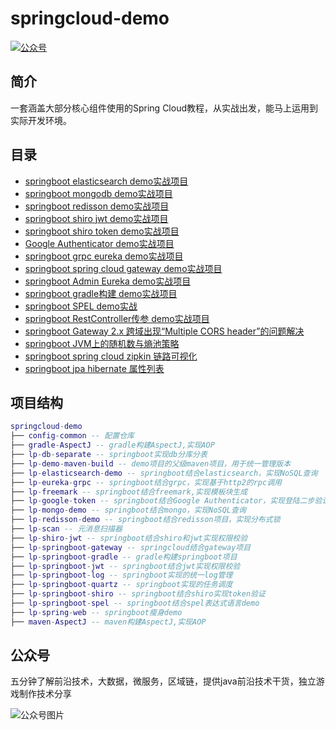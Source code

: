 # springcloud-demo

<p>
<a href="#公众号"><img src="http://macro-oss.oss-cn-shenzhen.aliyuncs.com/mall/badge/%E5%85%AC%E4%BC%97%E5%8F%B7-macrozheng-blue.svg" alt="公众号"></a>
<!--<a href="https://github.com/macrozheng/mall-swarm"><img src="http://macro-oss.oss-cn-shenzhen.aliyuncs.com/mall/badge/Cloud%E7%89%88%E6%9C%AC-mall--swarm-brightgreen.svg" alt="SpringCloud版本"></a>-->
<!--<a href="https://github.com/macrozheng/mall"><img src="http://macro-oss.oss-cn-shenzhen.aliyuncs.com/mall/badge/%E5%90%8E%E5%8F%B0%E9%A1%B9%E7%9B%AE-mall-blue.svg" alt="后台项目"></a>-->
<!--<a href="https://github.com/macrozheng/mall-admin-web"><img src="http://macro-oss.oss-cn-shenzhen.aliyuncs.com/mall/badge/%E5%89%8D%E7%AB%AF%E9%A1%B9%E7%9B%AE-mall--admin--web-green.svg" alt="前端项目"></a>-->
<!--</p>-->

## 简介

一套涵盖大部分核心组件使用的Spring Cloud教程，从实战出发，能马上运用到实际开发环境。

## 目录

- [springboot elasticsearch demo实战项目](https://www.jianshu.com/p/36e661c2fa11)
- [springboot mongodb demo实战项目](https://www.jianshu.com/p/080fefe4c179)
- [springboot redisson demo实战项目](https://www.jianshu.com/p/c9af92b01463)
- [springboot shiro jwt demo实战项目](https://www.jianshu.com/p/bdde2b48c81a)
- [springboot shiro token demo实战项目](https://www.jianshu.com/p/6be91e9fad09)
- [Google Authenticator demo实战项目](https://www.jianshu.com/p/cd5acaca34ca)
- [springboot grpc eureka demo实战项目](https://www.jianshu.com/p/5bf0cfca62e1)
- [springboot spring cloud gateway demo实战项目](https://www.jianshu.com/p/a624c2e4e76e)
- [springboot Admin Eureka demo实战项目](https://www.jianshu.com/p/649364eb674d)
- [springboot gradle构建 demo实战项目](https://www.jianshu.com/p/772bcd7e68fd)
- [springboot SPEL demo实战](https://www.jianshu.com/p/43a8bfa51075)
- [springboot RestController传参 demo实战项目](https://www.jianshu.com/p/50a50955fc8a)
- [springboot Gateway 2.x 跨域出现“Multiple CORS header”的问题解决](https://www.jianshu.com/p/e14716ba15f8)
- [springboot JVM上的随机数与熵池策略](https://www.jianshu.com/p/43608f0df313)
- [springboot spring cloud zipkin 链路可视化](https://www.jianshu.com/p/18a65b9ce761)
- [springboot jpa hibernate 属性列表](https://www.jianshu.com/p/7f9c21ff3a76)


## 项目结构

``` lua
springcloud-demo
├── config-common -- 配置仓库
├── gradle-AspectJ -- gradle构建AspectJ,实现AOP
├── lp-db-separate -- springboot实现db分库分表
├── lp-demo-maven-build -- demo项目的父级maven项目，用于统一管理版本
├── lp-elasticsearch-demo -- springboot结合elasticsearch，实现NoSQL查询
├── lp-eureka-grpc -- springboot结合grpc，实现基于http2的rpc调用
├── lp-freemark -- springboot结合freemark,实现模板块生成
├── lp-google-token -- springboot结合Google Authenticator，实现登陆二步验证
├── lp-mongo-demo -- springboot结合mongo，实现NoSQL查询
├── lp-redisson-demo -- springboot结合redisson项目，实现分布式锁
├── lp-scan -- 元消息扫描器
├── lp-shiro-jwt -- springboot结合shiro和jwt实现权限校验
├── lp-springboot-gateway -- springcloud结合gateway项目
├── lp-springboot-gradle -- gradle构建springboot项目
├── lp-springboot-jwt -- springboot结合jwt实现权限校验
├── lp-springboot-log -- springboot实现的统一log管理
├── lp-springboot-quartz -- springboot实现的任务调度
├── lp-springboot-shiro -- springboot结合shiro实现token验证
├── lp-springboot-spel -- springboot结合spel表达式语言demo
├── lp-spring-web -- springboot瘦身demo
├── maven-AspectJ -- maven构建AspectJ,实现AOP
```

## 公众号

五分钟了解前沿技术，大数据，微服务，区域链，提供java前沿技术干货，独立游戏制作技术分享

![公众号图片](https://upload-images.jianshu.io/upload_images/17317532-75fb0176137314ad.jpg?imageMogr2/auto-orient/strip%7CimageView2/2/w/1240)
